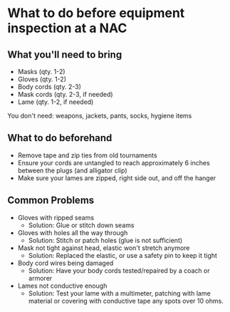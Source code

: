 # What to do before equipment inspection at a NAC

## What you'll need to bring

- Masks (qty. 1-2)
- Gloves (qty. 1-2)
- Body cords (qty. 2-3)
- Mask cords (qty. 2-3, if needed)
- Lame (qty. 1-2, if needed)

You don't need: weapons, jackets, pants, socks, hygiene items

## What to do beforehand

- Remove tape and zip ties from old tournaments
- Ensure your cords are untangled to reach approximately 6 inches between the plugs (and alligator clip)
- Make sure your lames are zipped, right side out, and off the hanger

## Common Problems

- Gloves with ripped seams
  - Solution: Glue or stitch down seams
- Gloves with holes all the way through
  - Solution: Stitch or patch holes (glue is not sufficient)
- Mask not tight against head, elastic won't stretch anymore
  - Solution: Replaced the elastic, or use a safety pin to keep it tight
- Body cord wires being damaged
  - Solution: Have your body cords tested/repaired by a coach or armorer
- Lames not conductive enough
  - Solution: Test your lame with a multimeter, patching with lame material or covering with conductive tape any spots over 10 ohms.
